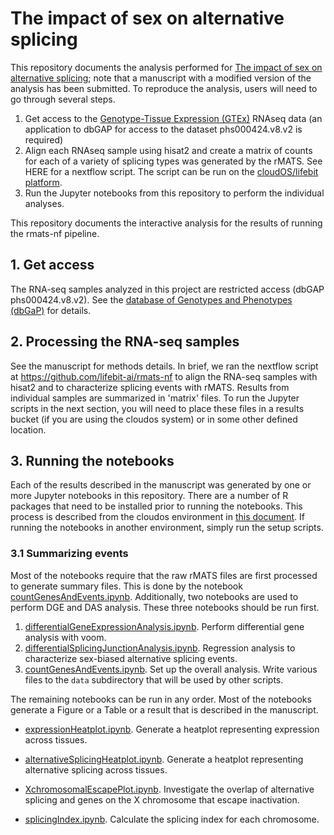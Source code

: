 # The impact of sex on alternative splicing

This repository documents the analysis performed for [The impact of sex on alternative splicing](https://www.biorxiv.org/content/10.1101/490904v1.full);
note that a manuscript with a modified version of the analysis has been submitted. To reproduce the analysis, users will need to go through several steps.

1. Get access to the [Genotype-Tissue Expression (GTEx)](https://www.gtexportal.org/home/) RNAseq data (an application to dbGAP for access to the dataset phs000424.v8.v2 is required)
2. Align each RNAseq sample using hisat2 and create a matrix of counts for each of a variety of splicing types was generated by the rMATS. See HERE for a nextflow script. The script can be run on the [cloudOS/lifebit platform](https://lifebit.ai/).
3. Run the Jupyter notebooks from this repository to perform the individual analyses.


This repository documents the interactive analysis for the results of running the rmats-nf pipeline.

## 1. Get access

The RNA-seq samples analyzed in this project are restricted access (dbGAP phs000424.v8.v2). See the
[database of Genotypes and Phenotypes (dbGaP)](https://www.ncbi.nlm.nih.gov/gap/) for details.

## 2. Processing the RNA-seq samples

See the manuscript for methods details. In brief, we ran the nextflow script at https://github.com/lifebit-ai/rmats-nf  to align the RNA-seq samples with hisat2 and to characterize splicing events with rMATS. Results from individual samples are summarized in 'matrix' files. To run the Jupyter scripts in the
next section, you will need to place these files in a results bucket (if you are using the cloudos system) or in some other defined location.

## 3. Running the notebooks

Each of the results described in the manuscript was generated by one or more Jupyter notebooks in this repository.
There are a number of R packages that need to be installed prior to running the notebooks. This process is described from the
cloudos environment in [this document](https://github.com/TheJacksonLaboratory/sbas/blob/master/SettingUpRenvironment.MD). If running the notebooks in another environment, simply run the 
setup scripts. 

### 3.1 Summarizing events

Most of the notebooks require that the raw rMATS files are first processed to generate summary files. This is done by the notebook
[countGenesAndEvents.ipynb](https://github.com/TheJacksonLaboratory/sbas/blob/master/countGenesAndEvents.ipynb). Additionally, two notebooks are used to
perform DGE and DAS analysis. These three notebooks should be run first.



1. [differentialGeneExpressionAnalysis.ipynb](https://github.com/TheJacksonLaboratory/sbas/blob/master/differentialGeneExpressionAnalysis.ipynb). Perform differential gene analysis with voom.
2. [differentialSplicingJunctionAnalysis.ipynb](https://github.com/TheJacksonLaboratory/sbas/blob/master/differentialSplicingJunctionAnalysis.ipynb). Regression analysis to characterize sex-biased alternative splicing events.
3. [countGenesAndEvents.ipynb](https://github.com/TheJacksonLaboratory/sbas/blob/master/countGenesAndEvents.ipynb). Set up the overall analysis. Write various files to the ``data`` subdirectory that will be used by other scripts.

The remaining notebooks can be run in any order. Most of the notebooks generate a Figure or a Table or a result that is described in the manuscript.


* [expressionHeatplot.ipynb](https://github.com/TheJacksonLaboratory/sbas/blob/master/expressionHeatplot.ipynb). Generate a heatplot representing expression across tissues.
* [alternativeSplicingHeatplot.ipynb](https://github.com/TheJacksonLaboratory/sbas/blob/master/alternativeSplicingHeatplot.ipynb). Generate a heatplot representing alternative splicing across tissues.



* [XchromosomalEscapePlot.ipynb](https://github.com/TheJacksonLaboratory/sbas/blob/master/XchromosomalEscapePlot.ipynb). Investigate the overlap of alternative splicing and genes on the X chromosome that escape inactivation.
* [splicingIndex.ipynb](https://github.com/TheJacksonLaboratory/sbas/blob/master/splicingIndex.ipynb). Calculate the splicing index for each chromosome.



